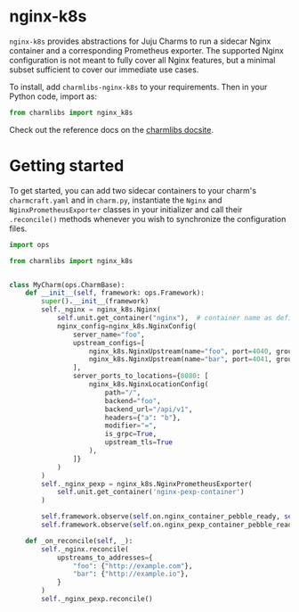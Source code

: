# nginx-k8s

`nginx-k8s` provides abstractions for Juju Charms to run a sidecar Nginx container and a corresponding Prometheus exporter.
The supported Nginx configuration is not meant to fully cover all Nginx features, but a minimal subset sufficient to cover our immediate use cases. 

To install, add `charmlibs-nginx-k8s` to your requirements. Then in your Python code, import as:

```py
from charmlibs import nginx_k8s
```

Check out the reference docs on the [charmlibs docsite](https://canonical-charmlibs.readthedocs-hosted.com/reference/charmlibs/nginx-k8s/).

# Getting started

To get started, you can add two sidecar containers to your charm's `charmcraft.yaml` and in `charm.py`, 
instantiate the `Nginx` and `NginxPrometheusExporter` classes in your initializer and call their `.reconcile()` methods whenever you wish to synchronize the configuration files.

```py
import ops

from charmlibs import nginx_k8s


class MyCharm(ops.CharmBase):
    def __init__(self, framework: ops.Framework):
        super().__init__(framework)
        self._nginx = nginx_k8s.Nginx(
            self.unit.get_container("nginx"),  # container name as defined in charmcraft.yaml
            nginx_config=nginx_k8s.NginxConfig(
                server_name="foo",
                upstream_configs=[
                    nginx_k8s.NginxUpstream(name="foo", port=4040, group="backend"),
                    nginx_k8s.NginxUpstream(name="bar", port=4041, group="frontend"),
                ],
                server_ports_to_locations={8080: [
                    nginx_k8s.NginxLocationConfig(
                        path="/", 
                        backend="foo", 
                        backend_url="/api/v1", 
                        headers={"a": "b"},
                        modifier="=",
                        is_grpc=True, 
                        upstream_tls=True
                    ),
                ]}
            )
        )
        self._nginx_pexp = nginx_k8s.NginxPrometheusExporter(
            self.unit.get_container('nginx-pexp-container')
        )

        self.framework.observe(self.on.nginx_container_pebble_ready, self._on_reconcile)
        self.framework.observe(self.on.nginx_pexp_container_pebble_ready, self._on_reconcile)

    def _on_reconcile(self, _):
        self._nginx.reconcile(
            upstreams_to_addresses={
                "foo": {"http://example.com"},
                "bar": {"http://example.io"},
            }
        )
        self._nginx_pexp.reconcile()
```